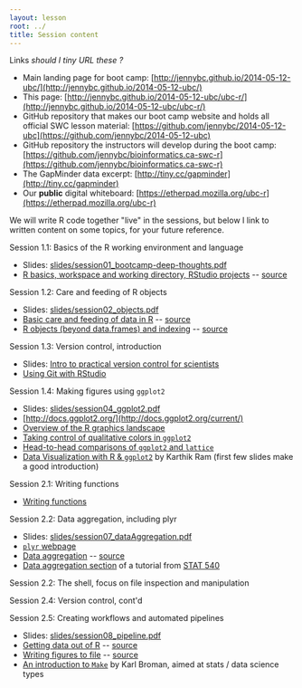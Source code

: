 ```yaml
---
layout: lesson
root: ../
title: Session content
---
```


Links *should I tiny URL these  ?*

  * Main landing page for boot camp: [http://jennybc.github.io/2014-05-12-ubc/](http://jennybc.github.io/2014-05-12-ubc/)
  * This page: [http://jennybc.github.io/2014-05-12-ubc/ubc-r/](http://jennybc.github.io/2014-05-12-ubc/ubc-r/) 
  * GitHub repository that makes our boot camp website and holds all official SWC lesson material: [https://github.com/jennybc/2014-05-12-ubc](https://github.com/jennybc/2014-05-12-ubc)
  * GitHub repository the instructors will develop during the boot camp: 
[https://github.com/jennybc/bioinformatics.ca-swc-r](https://github.com/jennybc/bioinformatics.ca-swc-r)
  * The GapMinder data excerpt: [http://tiny.cc/gapminder](http://tiny.cc/gapminder)
  * Our __public__ digital whiteboard: [https://etherpad.mozilla.org/ubc-r](https://etherpad.mozilla.org/ubc-r)

We will write R code together "live" in the sessions, but below I link to written content on some topics, for your future reference.

Session 1.1: Basics of the R working environment and language

  - Slides: [slides/session01_bootcamp-deep-thoughts.pdf](slides/session01_bootcamp-deep-thoughts.pdf)
  - [R basics, workspace and working directory, RStudio projects](http://www.stat.ubc.ca/~jenny/STAT545A/block01_basicsWorkspaceWorkingDirProject.html) -- [source](https://github.com/jennybc/STAT545A/blob/master/block01_basicsWorkspaceWorkingDirProject.rmd)
  
Session 1.2: Care and feeding of R objects

  - Slides: [slides/session02_objects.pdf](slides/session02_objects.pdf)
  - [Basic care and feeding of data in R](http://www.stat.ubc.ca/~jenny/STAT545A/block02_careFeedingData.html) -- [source](https://github.com/jennybc/STAT545A/blob/master/block02_careFeedingData.rmd)
  - [R objects (beyond data.frames) and indexing](http://www.stat.ubc.ca/~jenny/STAT545A/block03_basicObjects.html) -- [source](https://github.com/jennybc/STAT545A/blob/master/block03_basicObjects.rmd)

Session 1.3: Version control, introduction

  - Slides: [Intro to practical version control for scientists](http://htmlpreview.github.io/?https://github.com/BernhardKonrad/2014-02-22-SFU/blob/gh-pages/BK-slides/git-intro.slides.html)
  - [Using Git with RStudio](session03_git.html)

Session 1.4: Making figures using `ggplot2`

  - Slides: [slides/session04_ggplot2.pdf](slides/session04_ggplot2.pdf)
  - [http://docs.ggplot2.org/](http://docs.ggplot2.org/current/)
  - [Overview of the R graphics landscape](http://www.stat.ubc.ca/~jenny/STAT545A/block90_baseLatticeGgplot2.html)
  - [Taking control of qualitative colors in `ggplot2`](http://www.stat.ubc.ca/~jenny/STAT545A/block17_colorsGgplot2Qualitative.html)
  - [Head-to-head comparisons of `ggplot2` and `lattice`](http://www.stat.ubc.ca/~jenny/STAT545A/block18_gapminderGgplot2VsLattice.html)
  - [Data Visualization with R & `ggplot2`](http://inundata.org/2013/04/10/a-quick-introduction-to-ggplot2/) by Karthik Ram (first few slides make a good introduction)

Session 2.1: Writing functions

  - [Writing functions](session06_Rfunctions.html)


Session 2.2: Data aggregation, including plyr

  - Slides: [slides/session07_dataAggregation.pdf](slides/session07_dataAggregation.pdf)
  - [`plyr` webpage](http://plyr.had.co.nz)
  - [Data aggregation](http://www.stat.ubc.ca/~jenny/STAT545A/block04_dataAggregation.html) -- [source](https://github.com/jennybc/STAT545A/blob/master/block04_dataAggregation.rmd)
  - [Data aggregation section](http://www.ugrad.stat.ubc.ca/~stat540/seminars/seminar04_compileNotebook-dataAggregation-twoGroupComparison.html#what-is-data-aggregation) of a tutorial from [STAT 540](http://www.ugrad.stat.ubc.ca/~stat540/)
  
Session 2.2: The shell, focus on file inspection and manipulation

Session 2.4: Version control, cont'd

Session 2.5: Creating workflows and automated pipelines

  - Slides: [slides/session08_pipeline.pdf](slides/session08_pipeline.pdf)
  - [Getting data out of R](http://www.stat.ubc.ca/~jenny/STAT545A/block05_getNumbersOut.html) -- [source](https://github.com/jennybc/STAT545A/blob/master/block05_getNumbersOut.rmd)
  - [Writing figures to file](http://www.stat.ubc.ca/~jenny/STAT545A/topic12_writeFigureToFile.html) -- [source](https://github.com/jennybc/STAT545A/blob/master/topic12_writeFigureToFile.rmd)
  - [An introduction to `Make`](http://kbroman.github.io/minimal_make/) by Karl Broman, aimed at stats / data science types
